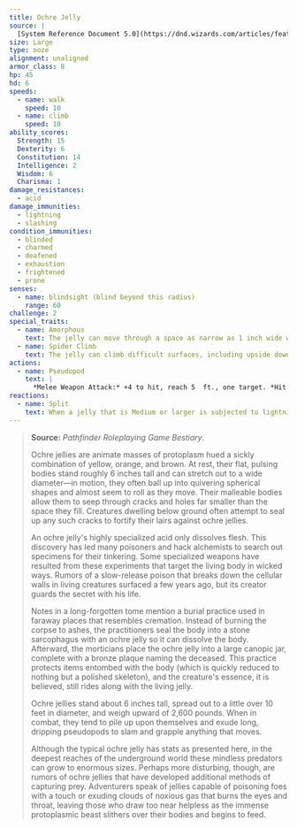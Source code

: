 ```yaml
---
title: Ochre Jelly
source: |
  [System Reference Document 5.0](https://dnd.wizards.com/articles/features/systems-reference-document-srd)
size: Large
type: ooze
alignment: unaligned
armor_class: 8
hp: 45
hd: 6
speeds:
  - name: walk
    speed: 10
  - name: climb
    speed: 10
ability_scores:
  Strength: 15
  Dexterity: 6
  Constitution: 14
  Intelligence: 2
  Wisdom: 6
  Charisma: 1
damage_resistances:
  - acid
damage_immunities:
  - lightning
  - slashing
condition_immunities:
  - blinded
  - charmed
  - deafened
  - exhaustion
  - frightened
  - prone
senses:
  - name: blindsight (blind beyond this radius)
    range: 60
challenge: 2
special_traits:
  - name: Amorphous
    text: The jelly can move through a space as narrow as 1 inch wide without squeezing.
  - name: Spider Climb
    text: The jelly can climb difficult surfaces, including upside down on ceilings, without needing to make an ability check.
actions:
  - name: Pseudopod
    text: |
      *Melee Weapon Attack:* +4 to hit, reach 5  ft., one target. *Hit:* 9 (2d6 + 2) bludgeoning damage plus 3 (1d6) acid damage.
reactions:
  - name: Split
    text: When a jelly that is Medium or larger is subjected to lightning or slashing damage, it splits into two new jellies if it has at least 10 hit points. Each new jelly has Hit Points equal to half the original jelly's, rounded down. New jellies are one size smaller than the original jelly.
---
```


> **Source:** *Pathfinder Roleplaying Game Bestiary*.
>
> Ochre jellies are animate masses of protoplasm hued a sickly combination of yellow, orange, and brown. At rest, their flat, pulsing bodies stand roughly 6 inches tall and can stretch out to a wide diameter—in motion, they often ball up into quivering spherical shapes and almost seem to roll as they move. Their malleable bodies allow them to seep through cracks and holes far smaller than the space they fill. Creatures dwelling below ground often attempt to seal up any such cracks to fortify their lairs against ochre jellies.
>
> An ochre jelly's highly specialized acid only dissolves flesh. This discovery has led many poisoners and hack alchemists to search out specimens for their tinkering. Some specialized weapons have resulted from these experiments that target the living body in wicked ways. Rumors of a slow-release poison that breaks down the cellular walls in living creatures surfaced a few years ago, but its creator guards the secret with his life.
>
> Notes in a long-forgotten tome mention a burial practice used in faraway places that resembles cremation. Instead of burning the corpse to ashes, the practitioners seal the body into a stone sarcophagus with an ochre jelly so it can dissolve the body. Afterward, the morticians place the ochre jelly into a large canopic jar, complete with a bronze plaque naming the deceased. This practice protects items entombed with the body (which is quickly reduced to nothing but a polished skeleton), and the creature's essence, it is believed, still rides along with the living jelly.
>
> Ochre jellies stand about 6 inches tall, spread out to a little over 10 feet in diameter, and weigh upward of 2,600 pounds. When in combat, they tend to pile up upon themselves and exude long, dripping pseudopods to slam and grapple anything that moves.
>
> Although the typical ochre jelly has stats as presented here, in the deepest reaches of the underground world these mindless predators can grow to enormous sizes. Perhaps more disturbing, though, are rumors of ochre jellies that have developed additional methods of capturing prey. Adventurers speak of jellies capable of poisoning foes with a touch or exuding clouds of noxious gas that burns the eyes and throat, leaving those who draw too near helpless as the immense protoplasmic beast slithers over their bodies and begins to feed.
